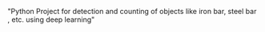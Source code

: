 "Python Project for detection and counting of objects like iron bar, steel bar , etc. using deep learning"